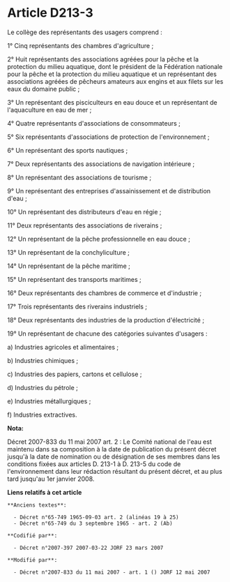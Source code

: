 # Article D213-3

Le collège des représentants des usagers comprend :

1° Cinq représentants des chambres d'agriculture ;

2° Huit représentants des associations agréées pour la pêche et la protection du milieu aquatique, dont le président de la
Fédération nationale pour la pêche et la protection du milieu aquatique et un représentant des associations agréées de
pêcheurs amateurs aux engins et aux filets sur les eaux du domaine public ;

3° Un représentant des pisciculteurs en eau douce et un représentant de l'aquaculture en eau de mer ;

4° Quatre représentants d'associations de consommateurs ;

5° Six représentants d'associations de protection de l'environnement ;

6° Un représentant des sports nautiques ;

7° Deux représentants des associations de navigation intérieure ;

8° Un représentant des associations de tourisme ;

9° Un représentant des entreprises d'assainissement et de distribution d'eau ;

10° Un représentant des distributeurs d'eau en régie ;

11° Deux représentants des associations de riverains ;

12° Un représentant de la pêche professionnelle en eau douce ;

13° Un représentant de la conchyliculture ;

14° Un représentant de la pêche maritime ;

15° Un représentant des transports maritimes ;

16° Deux représentants des chambres de commerce et d'industrie ;

17° Trois représentants des riverains industriels ;

18° Deux représentants des industries de la production d'électricité ;

19° Un représentant de chacune des catégories suivantes d'usagers :

a) Industries agricoles et alimentaires ;

b) Industries chimiques ;

c) Industries des papiers, cartons et cellulose ;

d) Industries du pétrole ;

e) Industries métallurgiques ;

f) Industries extractives.

**Nota:**

Décret 2007-833 du 11 mai 2007 art. 2 : Le Comité national de l'eau est maintenu dans sa composition à la date de publication
du présent décret jusqu'à la date de nomination ou de désignation de ses membres dans les conditions fixées aux articles D.
213-1 à D. 213-5 du code de l'environnement dans leur rédaction résultant du présent décret, et au plus tard jusqu'au 1er
janvier 2008.

**Liens relatifs à cet article**

	**Anciens textes**:

	  - Décret n°65-749 1965-09-03 art. 2 (alinéas 19 à 25)
	  - Décret n°65-749 du 3 septembre 1965 - art. 2 (Ab)

	**Codifié par**:

	  - Décret n°2007-397 2007-03-22 JORF 23 mars 2007

	**Modifié par**:

	  - Décret n°2007-833 du 11 mai 2007 - art. 1 () JORF 12 mai 2007
